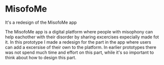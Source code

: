 # MisofoMe
It's a redesign of the MisofoMe app

The MisofoMe app is a digital platform where people with misophony can help eachother with their disorder by sharing excercises expecially made fot it. In this prototype I made a redesign for the part in the app where users can add a excersise of their own to the platform. In earlier prototypes there was not spend much time and effort on this part, while it's so important to think about how to design this part. 
